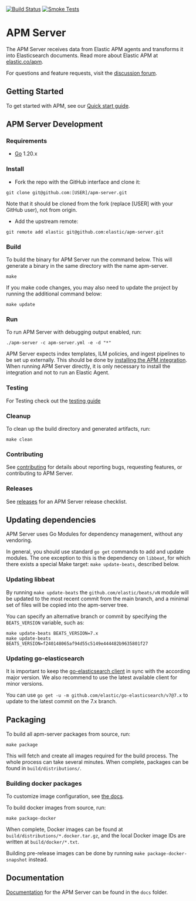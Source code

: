 [![Build Status](https://apm-ci.elastic.co/buildStatus/icon?job=apm-server/apm-server-mbp/main)](https://apm-ci.elastic.co/job/apm-server/job/apm-server-mbp/view/change-requests/job/main/)
[![Smoke Tests](https://github.com/elastic/apm-server/actions/workflows/smoke-tests-schedule.yml/badge.svg)](https://github.com/elastic/apm-server/actions/workflows/smoke-tests-schedule.yml)

# APM Server

The APM Server receives data from Elastic APM agents and transforms it into Elasticsearch documents.
Read more about Elastic APM at [elastic.co/apm](https://www.elastic.co/apm).

For questions and feature requests, visit the [discussion forum](https://discuss.elastic.co/c/apm).

## Getting Started

To get started with APM, see our [Quick start guide](https://www.elastic.co/guide/en/apm/get-started/current/install-and-run.html).

## APM Server Development

### Requirements

* [Go][golang-download] 1.20.x

[golang-download]: https://golang.org/dl/

### Install

* Fork the repo with the GitHub interface and clone it:

```
git clone git@github.com:[USER]/apm-server.git
```

Note that it should be cloned from the fork (replace [USER] with your GitHub user), not from origin.

* Add the upstream remote:

```
git remote add elastic git@github.com:elastic/apm-server.git
```

### Build

To build the binary for APM Server run the command below. This will generate a binary
in the same directory with the name apm-server.

```
make
```

If you make code changes, you may also need to update the project by running the additional command below:

```
make update
```

### Run

To run APM Server with debugging output enabled, run:

```
./apm-server -c apm-server.yml -e -d "*"
```

APM Server expects index templates, ILM policies, and ingest pipelines to be set up externally.
This should be done by [installing the APM integration](https://www.elastic.co/guide/en/fleet/current/fleet-quick-start-traces.html#add-apm-integration).
When running APM Server directly, it is only necessary to install the integration and not to run an Elastic Agent.

### Testing

For Testing check out the [testing guide](dev_docs/TESTING.md)

### Cleanup

To clean up the build directory and generated artifacts, run:

```
make clean
```

### Contributing

See [contributing](CONTRIBUTING.md) for details about reporting bugs, requesting features,
or contributing to APM Server.

### Releases

See [releases](dev_docs/RELEASES.md) for an APM Server release checklist.

## Updating dependencies

APM Server uses Go Modules for dependency management, without any vendoring.

In general, you should use standard `go get` commands to add and update modules. The one exception to this
is the dependency on `libbeat`, for which there exists a special Make target: `make update-beats`, described
below.

### Updating libbeat

By running `make update-beats` the `github.com/elastic/beats/vN` module will be updated to the most recent
commit from the main branch, and a minimal set of files will be copied into the apm-server tree.

You can specify an alternative branch or commit by specifying the `BEATS_VERSION` variable, such as:

```
make update-beats BEATS_VERSION=7.x
make update-beats BEATS_VERSION=f240148065af94d55c5149e444482b9635801f27
```

### Updating go-elasticsearch

It is important to keep the [go-elasticsearch client](https://github.com/elastic/go-elasticsearch) in sync
with the according major version. We also recommend to use the latest available client for minor versions.

You can use `go get -u -m github.com/elastic/go-elasticsearch/v7@7.x` to update to the latest commit on the
7.x branch.

## Packaging

To build all apm-server packages from source, run:

```
make package
```

This will fetch and create all images required for the build process. The whole process can take several minutes.
When complete, packages can be found in `build/distributions/`.

### Building docker packages

To customize image configuration, see [the docs](https://www.elastic.co/guide/en/apm/server/current/running-on-docker.html).

To build docker images from source, run:

```
make package-docker
```

When complete, Docker images can be found at `build/distributions/*.docker.tar.gz`,
and the local Docker image IDs are written at `build/docker/*.txt`.

Building pre-release images can be done by running `make package-docker-snapshot` instead.

## Documentation

[Documentation](https://www.elastic.co/guide/en/apm/server/current/index.html) for the APM Server can be found in the `docs` folder.

